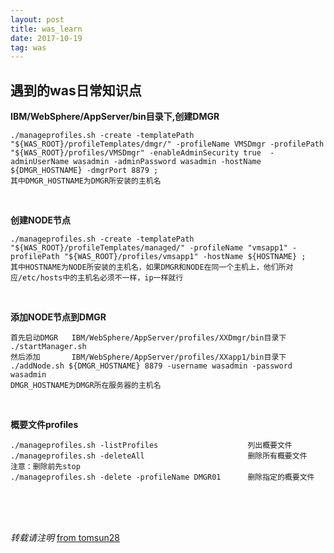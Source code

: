```yaml
---
layout: post
title: was_learn
date: 2017-10-19
tag: was
---
```


## 遇到的was日常知识点

**IBM/WebSphere/AppServer/bin目录下,创建DMGR**

	./manageprofiles.sh -create -templatePath "${WAS_ROOT}/profileTemplates/dmgr/" -profileName VMSDmgr -profilePath "${WAS_ROOT}/profiles/VMSDmgr" -enableAdminSecurity true  -adminUserName wasadmin -adminPassword wasadmin -hostName ${DMGR_HOSTNAME} -dmgrPort 8879 ; 
	其中DMGR_HOSTNAME为DMGR所安装的主机名

<br>

**创建NODE节点**

	./manageprofiles.sh -create -templatePath "${WAS_ROOT}/profileTemplates/managed/" -profileName "vmsapp1" -profilePath "${WAS_ROOT}/profiles/vmsapp1" -hostName ${HOSTNAME} ;
	其中HOSTNAME为NODE所安装的主机名，如果DMGR和NODE在同一个主机上，他们所对应/etc/hosts中的主机名必须不一样，ip一样就行


<br>

**添加NODE节点到DMGR**

	首先启动DMGR   IBM/WebSphere/AppServer/profiles/XXDmgr/bin目录下      ./startManager.sh
	然后添加       IBM/WebSphere/AppServer/profiles/XXapp1/bin目录下      ./addNode.sh ${DMGR_HOSTNAME} 8879 -username wasadmin -password wasadmin 
	DMGR_HOSTNAME为DMGR所在服务器的主机名

<br>

**概要文件profiles**

	./manageprofiles.sh -listProfiles                    列出概要文件
	./manageprofiles.sh -deleteAll                       删除所有概要文件    注意：删除前先stop
	./manageprofiles.sh -delete -profileName DMGR01      删除指定的概要文件

<br>
<br>
<br>

*转载请注明* [from tomsun28](http://usthe.com)